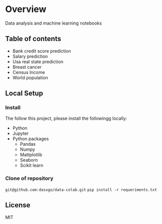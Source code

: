 # Overview
Data analysis and machine learning notebooks

## Table of contents
- Bank credit score prediction
- Salary prediction
- Usa real state prediction
- Breast cancer
- Census Income
- World population

## Local Setup

### Install

The follow this project, please install the followingg locally:
- Python
- Jupyter
- Python packages
  - Pandas
  - Numpy
  - Mattplotlib
  - Seaborn
  - Scikit learn

### Clone of repository

`git@github.com:dasxgo/data-colab.git`
`pip install -r requeriments.txt`

## License 
MIT




